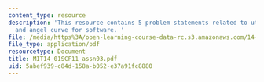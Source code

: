 ```yaml
---
content_type: resource
description: 'This resource contains 5 problem statements related to utility changes,
  and angel curve for software. '
file: /media/https%3A/open-learning-course-data-rc.s3.amazonaws.com/14-01sc-principles-of-microeconomics-fall-2011/5abef939c84d158ab052e37a91fc8880_MIT14_01SCF11_assn03.pdf
file_type: application/pdf
resourcetype: Document
title: MIT14_01SCF11_assn03.pdf
uid: 5abef939-c84d-158a-b052-e37a91fc8880
---
```

